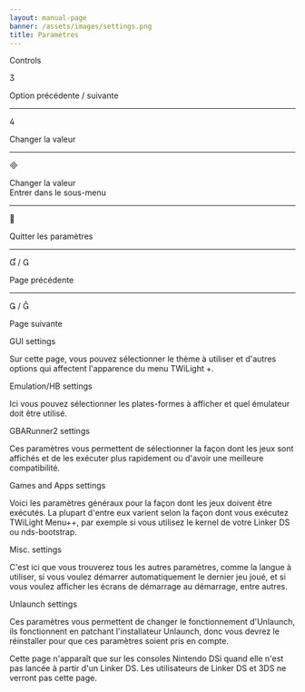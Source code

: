 ```yaml
---
layout: manual-page
banner: /assets/images/settings.png
title: Paramètres
---
```


<div id="conrols" class="section-title">Controls</div>
<div class="section-body">
    <div class="button-action-group">
        <p class="button-action button">&#xE07D;</p>
        <p class="button-action-text">Option précédente / suivante</p>
    </div>
    <hr>
    <div class="button-action-group">
        <p class="button-action button">&#xE07E;</p>
        <p class="button-action-text">Changer la valeur</p>
    </div>
    <hr>
    <div class="button-action-group">
        <p class="button-action button">&#xE000;</p>
        <p class="button-action-text">Changer la valeur<br>Entrer dans le sous-menu</p>
    </div>
    <hr>
    <div class="button-action-group">
        <p class="button-action button">&#xE001;</p>
        <p class="button-action-text">Quitter les paramètres</p>
    </div>
    <hr>
    <div class="button-action-group">
        <p class="button-action button">&#xE004; / &#xE002;</p>
        <p class="button-action-text">Page précédente</p>
    </div>
    <hr>
    <div class="button-action-group">
        <p class="button-action button">&#xE003; / &#xE005;</p>
        <p class="button-action-text">Page suivante</p>
    </div>
</div>

<div id="gui-settings" class="section-title">GUI settings</div>
<div class="section-body">
    <p>Sur cette page, vous pouvez sélectionner le thème à utiliser et d'autres options qui affectent l'apparence du menu TWiLight +.</p>
</div>

<div id="emulation-hb-settings" class="section-title">Emulation/HB settings</div>
<div class="section-body">
    <p>Ici vous pouvez sélectionner les plates-formes à afficher et quel émulateur doit être utilisé.</p>
</div>

<div id="gbarunner2-settings" class="section-title">GBARunner2 settings</div>
<div class="section-body">
    <p>Ces paramètres vous permettent de sélectionner la façon dont les jeux sont affichés et de les exécuter plus rapidement ou d'avoir une meilleure compatibilité.</p>
</div>

<div id="games-and-apps-settings" class="section-title">Games and Apps settings</div>
<div class="section-body">
    <p>Voici les paramètres généraux pour la façon dont les jeux doivent être exécutés. La plupart d'entre eux varient selon la façon dont vous exécutez TWiLight Menu++, par exemple si vous utilisez le kernel de votre Linker DS ou nds-bootstrap.</p>
</div>

<div id="misc-settings" class="section-title">Misc. settings</div>
<div class="section-body">
    <p>C'est ici que vous trouverez tous les autres paramètres, comme la langue à utiliser, si vous voulez démarrer automatiquement le dernier jeu joué, et si vous voulez afficher les écrans de démarrage au démarrage, entre autres.</p>
</div>

<div id="unlaunch-settings" class="section-title">Unlaunch settings</div>
<div class="section-body">
    <p>Ces paramètres vous permettent de changer le fonctionnement d'Unlaunch, ils fonctionnent en patchant l'installateur Unlaunch, donc vous devrez le réinstaller pour que ces paramètres soient pris en compte.</p>
    <p>Cette page n'apparaît que sur les consoles Nintendo DSi quand elle n'est pas lancée à partir d'un Linker DS. Les utilisateurs de Linker DS et 3DS ne verront pas cette page.</p>
</div>
